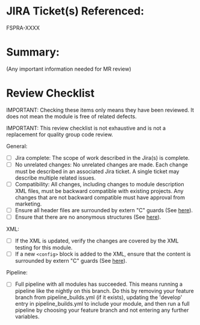 # JIRA Ticket(s) Referenced:

FSPRA-XXXX

# Summary:

(Any important information needed for MR review)

# Review Checklist

IMPORTANT: Checking these items only means they have been reviewed.  It does not mean the module is free of related defects.

IMPORTANT: This review checklist is not exhaustive and is not a replacement for quality group code review.

General:
 - [ ] Jira complete: The scope of work described in the Jira(s) is complete.
 - [ ] No unrelated changes: No unrelated changes are made.  Each change must be described in an associated Jira ticket.  A single ticket may describe multiple related issues.
 - [ ] Compatibility: All changes, including changes to module description XML files, must be backward compatible with existing projects.  Any changes that are not backward compatible must have approval from marketing.
 - [ ] Ensure all header files are surrounded by extern "C" guards (See [here](http://wikijs.pbubaap01.rea.renesas.com/en/process/cpp-support)).
 - [ ] Ensure that there are no anonymous structures (See [here](http://wikijs.pbubaap01.rea.renesas.com/en/process/cpp-support)).

XML:
 - [ ] If the XML is updated, verify the changes are covered by the XML testing for this module.
 - [ ] If a new `<config>` block is added to the XML, ensure that the content is surrounded by extern "C" guards (See [here](http://wikijs.pbubaap01.rea.renesas.com/en/process/cpp-support)).

Pipeline:
 - [ ] Full pipeline with all modules has succeeded. This means running a pipeline like the nightly on this branch. Do this by removing your feature branch from pipeline_builds.yml (if it exists), updating the 'develop' entry in pipeline_builds.yml to include your module, and then run a full pipeline by choosing your feature branch and not entering any further variables.
